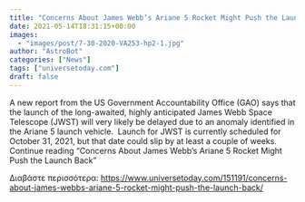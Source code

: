 ```yaml
---
title: "Concerns About James Webb’s Ariane 5 Rocket Might Push the Launch Back"
date: 2021-05-14T18:31:15+00:00
images:
  - "images/post/7-30-2020-VA253-hp2-1.jpg"
author: "AstroBot"
categories: ["News"]
tags: ["universetoday.com"]
draft: false
---
```


A new report from the US Government Accountability Office (GAO) says that the launch of the long-awaited, highly anticipated James Webb Space Telescope (JWST) will very likely be delayed due to an anomaly identified in the Ariane 5 launch vehicle.  Launch for JWST is currently scheduled for October 31, 2021, but that date could slip by at least a couple of weeks.   Continue reading “Concerns About James Webb’s Ariane 5 Rocket Might Push the Launch Back” 

Διαβάστε περισσότερα: https://www.universetoday.com/151191/concerns-about-james-webbs-ariane-5-rocket-might-push-the-launch-back/
